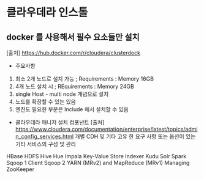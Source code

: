 # 클라우데라 인스톨


## docker 를 사용해서 필수 요소들만 설치
[출처] https://hub.docker.com/r/cloudera/clusterdock
 - 주요사항
  1. 최소 2개 노드로 설치 가능 
   ; Requirements : Memory 16GB
  2. 4개 노드 설치 시
   ; REquirements : Memory 24GB
  3. single Host - multi node 개념으로 설치 
  4. 노드를 확장할 수 있는 있음
  5. 엔진도 필요한 부분은 Include 해서 설치할 수 있음
 
 - 클라우데라 매니저 설치 컴포넌트 
 [출처] https://www.cloudera.com/documentation/enterprise/latest/topics/admin_config_services.html
 개별 CDH 및 기타 고유 한 요구 사항 또는 옵션이 있는 기타 서비스의 구성 및 관리 

 HBase
 HDFS
 Hive
 Hue
 Impala
 Key-Value Store Indexer
 Kudu
 Solr
 Spark
 Sqoop 1 Client
 Sqoop 2
 YARN (MRv2) and MapReduce (MRv1)
 Managing ZooKeeper


